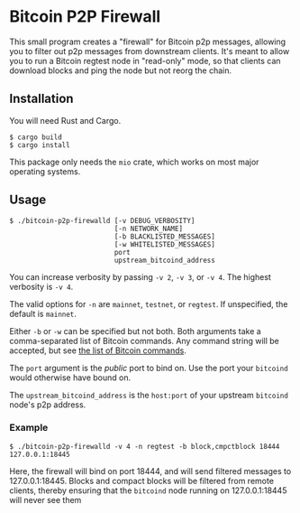 # Bitcoin P2P Firewall

This small program creates a "firewall" for Bitcoin p2p messages, allowing you
to filter out p2p messages from downstream clients.  It's meant to allow you to
run a Bitcoin regtest node in "read-only" mode, so that clients can download
blocks and ping the node but not reorg the chain.

## Installation

You will need Rust and Cargo.

```
$ cargo build
$ cargo install
```

This package only needs the `mio` crate, which works on most major operating systems.

## Usage

```
$ ./bitcoin-p2p-firewalld [-v DEBUG_VERBOSITY] 
                          [-n NETWORK_NAME]
                          [-b BLACKLISTED_MESSAGES]
                          [-w WHITELISTED_MESSAGES]
                          port
                          upstream_bitcoind_address
```

You can increase verbosity by passing `-v 2`, `-v 3`, or `-v 4`.  The highest
verbosity is `-v 4`.

The valid options for `-n` are `mainnet`, `testnet`, or `regtest`.  If
unspecified, the default is `mainnet`.

Either `-b` or `-w` can be specified but not both.  Both arguments take a
comma-separated list of Bitcoin commands.  Any command string will be accepted,
but see [the list of Bitcoin
commands](https://en.bitcoin.it/wiki/Protocol_documentation#Message_types).

The `port` argument is the _public_ port to bind on.  Use the port your
`bitcoind` would otherwise have bound on.

The `upstream_bitcoind_address` is the `host:port` of your upstream `bitcoind`
node's p2p address.

### Example

```
$ ./bitcoin-p2p-firewalld -v 4 -n regtest -b block,cmpctblock 18444 127.0.0.1:18445
```

Here, the firewall will bind on port 18444, and will send filtered messages to
127.0.0.1:18445.  Blocks and compact blocks will be filtered from remote
clients, thereby ensuring that the `bitcoind` node running on 127.0.0.1:18445
will never see them

